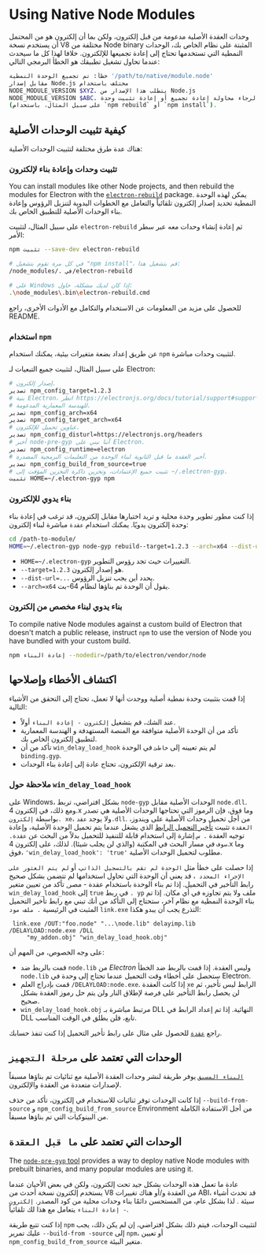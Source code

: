 # Using Native Node Modules

وحدات العقدة الأصلية مدعومة من قبل إلكترون، ولكن بما أن إلكترون هو من المحتمل أن يستخدم نسخة V8 مختلفة من Node binary المثبتة على نظام الخاص بك، الوحدات النمطية التي تستخدمها تحتاج إلى إعادة تجميعها للإلكترون. خلافا لهذا كل ما سيحدث عندما تحاول تشغيل تطبيقك هو الخطأ البرمجي التالي:

```sh
خطأ: تم تجميع الوحدة النمطية '/path/to/native/module.node'
مقابل إصدار Node.js مختلف باستخدام
NODE_MODULE_VERSION $XYZ. يتطلب هذا الإصدار من Node.js
NODE_MODULE_VERSION $ABC. الرجاء محاولة إعادة تجميع أو إعادة تثبيت وحدة
(على سبيل المثال، باستخدام `npm rebuild` أو `npm install`).
```

## كيفية تثبيت الوحدات الأصلية

هناك عدة طرق مختلفة لتثبيت الوحدات الأصلية:

### تثبيت وحدات وإعادة بناء لإلكترون

You can install modules like other Node projects, and then rebuild the modules for Electron with the [`electron-rebuild`][electron-rebuild] package. يمكن لهذه الوحدة النمطية تحديد إصدار إلكترون تلقائياً والتعامل مع الخطوات اليدوية لتنزيل الرؤوس وإعادة بناء الوحدات الأصلية للتطبيق الخاص بك.

على سبيل المثال، لتثبيت `electron-rebuild` ثم إعادة إنشاء وحدات معه عبر سطر الأمر:

```sh
npm تثبيت --save-dev electron-rebuild

# في كل مرة تقوم بتشغيل "npm install"، قم بتشغيل هذا:
/node_modules/. في/electron-rebuild

# على Windows إذا كان لديك مشكلة، حاول:
.\node_modules\.bin\electron-rebuild.cmd
```

للحصول على مزيد من المعلومات عن الاستخدام والتكامل مع الأدوات الأخرى، راجع README.

### استخدام `npm`

عن طريق إعداد بضعة متغيرات بيئية، يمكنك استخدام `npm` لتثبيت وحدات مباشرة.

على سبيل المثال، لتثبيت جميع التبعيات لـ Electron:

```sh
# إصدار إلكترون.
تصدير npm_config_target=1.2.3
# بنية Electron، انظر https://electronjs.org/docs/tutorial/support#supported-platforms
# للهندسة المعمارية المدعومة.
تصدير npm_config_arch=x64
تصدير npm_config_target_arch=x64
# عناوين تحميل للإلكترون.
تصدير npm_config_disturl=https://electronjs.org/headers
# أخبر node-pre-gyp أننا نبني على Electron.
تصدير npm_config_runtime=electron
# أخبر العقدة ما قبل الثانوية لبناء الوحدة من التعليمات البرمجية المصدرة.
تصدير npm_config_build_from_source=true
# تثبيت جميع الإعتمادات، وتخزين ذاكرة التخزين المؤقت إلى ~/.electron-gyp.
تثبيت HOME=~/.electron-gyp npm
```

### بناء يدوي للإلكترون

إذا كنت مطور تطوير وحدة محلية و تريد اختبارها مقابل إلكترون، قد ترغب في إعادة بناء وحدة إلكترون يدويًا. يمكنك استخدام `عقدة` مباشرة لبناء إلكترون:

```sh
cd /path-to-module/
HOME=~/.electron-gyp node-gyp rebuild--target=1.2.3 --arch=x64 --dist-url=https://electronjs.org/headers
```

* `HOME=~/.electron-gyp` التغييرات حيث تجد رؤوس التطوير.
* `--target=1.2.3` هو إصدار إلكترون.
* `--dist-url=...` يحدد أين يجب تنزيل الرؤوس.
* `--arch=x64` يقول أن الوحدة تم بناؤها لنظام 64-بت.

### بناء يدوي لبناء مخصص من إلكترون

To compile native Node modules against a custom build of Electron that doesn't match a public release, instruct `npm` to use the version of Node you have bundled with your custom build.

```sh
npm إعادة البناء --nodedir=/path/to/electron/vendor/node
```

## اكتشاف الأخطاء وإصلاحها

إذا قمت بتثبيت وحدة نمطية أصلية ووجدت أنها لا تعمل، تحتاج إلى التحقق من الأشياء التالية:

* عند الشك، قم بتشغيل `إلكترون - إعادة البناء` أولاً.
* تأكد من أن الوحدة الأصلية متوافقة مع المنصة المستهدفة و الهندسة المعمارية لتطبيق إلكترون الخاص بك.
* تأكد من أن `win_delay_load_hook` لم يتم تعيينه إلى `خاطئ` في الوحدة `binding.gyp`.
* بعد ترقية الإلكترون، تحتاج عادة إلى إعادة بناء الوحدات.

### ملاحظة حول `win_delay_load_hook`

على Windows، بشكل افتراضي، تربط `node-gyp` الوحدات الأصلية مقابل `node.dll`. ومع ذلك، في إلكترون 4.x وما فوق، فإن الرموز التي تحتاجها الوحدات الأصلية هي تصدر بواسطة `إلكترون. xe`، ولا يوجد `عقد.dll`. من أجل تحميل وحدات الأصلية على ويندوز، `العقدة` تثبيت [تأخير التحميل الرابط](https://msdn.microsoft.com/en-us/library/z9h1h6ty.aspx) الذي يشغل عندما يتم تحميل الوحدة الأصلية، وإعادة توجيه العقدة `. س` إشارة إلى استخدام قابلة للتنفيذ للتحميل بدلاً من البحث عن `عقدة. سوف` في مسار البحث في المكتبة (والذي لن يجلب شيئا). لذلك، على إلكترون 4.x وما فوق، `'win_delay_load_hook': 'true'` مطلوب لتحميل الوحدات الأصلية.

إذا حصلت على خطأ مثل `الوحدة لم تقم بالتسجيل الذاتي`، أو `لم يتم العثور على الإجراء المحدد
`، قد يعني أن الوحدة التي تحاول استخدامها لم تتضمن بشكل صحيح رابط التأخير في التحميل.  إذا تم بناء الوحدة باستخدام عقدة - مصر, تأكد من تعيين متغير `win_delay_load_hook` إلى `true` في ربط `. yp` ملف ولا يتم تجاوزه في أي مكان.  إذا تم بناء الوحدة النمطية مع نظام آخر، ستحتاج إلى التأكد من أنك تبني مع رابط تأخير التحميل المثبت في الرئيسية `. ملف مود` `link.exe` التذرع يجب أن يبدو هكذا:

```plaintext
 link.exe /OUT:"foo.node" "...\node.lib" delayimp.lib /DELAYLOAD:node.exe /DLL
     "my_addon.obj" "win_delay_load_hook.obj"
```

على وجه الخصوص، من المهم أن:

- قمت بالربط ضد `node.lib` من _Electron_ وليس العقدة. إذا قمت بالربط ضد الخطأ `node.lib` ستحصل على أخطاء وقت التحميل عندما تحتاج إلى وحدة في Electron.
- قمت بإدراج العلم `/DELAYLOAD:node.exe`. إذا كانت العقدة `xe` الرابط ليس تأخير، ثم لن يحصل رابط التأخير على فرصة لإطلاق النار ولن يتم حل رموز العقدة بشكل صحيح.
- `win_delay_load_hook.obj` مرتبط مباشرة بـ DLL النهائية. إذا تم إعداد الرابط في DLL تابع، فلن يطلق في الوقت المناسب.

راجع [`عقدة`](https://github.com/nodejs/node-gyp/blob/e2401e1395bef1d3c8acec268b42dc5fb71c4a38/src/win_delay_load_hook.cc) للحصول على مثال على رابط تأخير التحميل إذا كنت تنفذ حسابك.

## الوحدات التي تعتمد على `مرحلة التجهيز`

[`البناء المسبق`](https://github.com/prebuild/prebuild) يوفر طريقة لنشر وحدات العقدة الأصلية مع ثنائيات تم بناؤها مسبقاً لإصدارات متعددة من العقدة والإلكترون.

إذا كانت الوحدات توفر ثنائيات للاستخدام في إلكترون، تأكد من حذف `--build-from-source` و `npm_config_build_from_source` Environment من أجل الاستفادة الكاملة من البينوكيات التي تم بناؤها مسبقاً.

## الوحدات التي تعتمد على `ما قبل العقدة`

The [`node-pre-gyp` tool][node-pre-gyp] provides a way to deploy native Node modules with prebuilt binaries, and many popular modules are using it.

عادة ما تعمل هذه الوحدات بشكل جيد تحت إلكترون، ولكن في بعض الأحيان عندما يستخدم إلكترون نسخة أحدث من V8 من العقدة و/أو هناك تغييرات ABI، قد تحدث أشياء سيئة . لذا بشكل عام، من المستحسن دائمًا بناء وحدات محلية من كود المصدر. `إلكترون - إعادة البناء` يتعامل مع هذا لك تلقائياً.

إذا كنت تتبع طريقة `npm` لتثبيت الوحدات، فيتم ذلك بشكل افتراضي، إن لم يكن ذلك، يجب عليك تمرير `--build-from -source` إلى `npm`، أو تعيين `npm_config_build_from_source` متغير البيئة.

[electron-rebuild]: https://github.com/electron/electron-rebuild
[node-pre-gyp]: https://github.com/mapbox/node-pre-gyp
